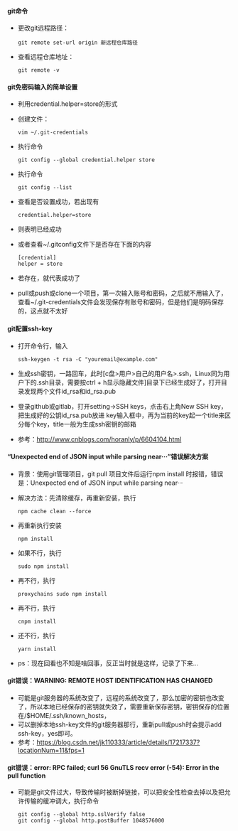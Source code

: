 #### git命令
  - 更改git远程路径：

        git remote set-url origin 新远程仓库路径
  - 查看远程仓库地址：

        git remote -v


#### git免密码输入的简单设置
  - 利用credential.helper=store的形式
  - 创建文件：

        vim ~/.git-credentials
  - 执行命令
        
        git config --global credential.helper store
  - 执行命令

        git config --list
  - 查看是否设置成功，若出现有
  
        credential.helper=store
  - 则表明已经成功
  - 或者查看~/.gitconfig文件下是否存在下面的内容

        [credential]
        helper = store
  - 若存在，就代表成功了
  - pull或push或clone一个项目，第一次输入账号和密码，之后就不用输入了，查看~/.git-credentials文件会发现保存有账号和密码，但是他们是明码保存的，这点就不太好


#### git配置ssh-key
  - 打开命令行，输入

        ssh-keygen -t rsa -C "youremail@example.com"
  - 生成ssh密钥，一路回车，此时[c盘>用户>自己的用户名>.ssh，Linux同为用户下的.ssh目录，需要按ctrl + h显示隐藏文件]目录下已经生成好了，打开目录发现两个文件id_rsa和id_rsa.pub
  - 登录github或gitlab，打开setting->SSH keys，点击右上角New SSH key，把生成好的公钥id_rsa.pub放进 key输入框中，再为当前的key起一个title来区分每个key，title一般为生成ssh密钥的邮箱
  - 参考：http://www.cnblogs.com/horanly/p/6604104.html


#### “Unexpected end of JSON input while parsing near···”错误解决方案
  - 背景：使用git管理项目，git pull 项目文件后运行npm install 时报错，错误是：Unexpected end of JSON input while parsing near···
  - 解决方法：先清除缓存，再重新安装，执行
   
        npm cache clean --force
  - 再重新执行安装

        npm install
  - 如果不行，执行
    
        sudo npm install
  - 再不行，执行

        proxychains sudo npm install
  - 再不行，执行

        cnpm install
  - 还不行，执行
     
        yarn install
  - ps：现在回看也不知是啥回事，反正当时就是这样，记录了下来...


#### git错误：WARNING: REMOTE HOST IDENTIFICATION HAS CHANGED
  - 可能是git服务器的系统改变了，远程的系统改变了，那么加密的密钥也改变了，所以本地已经保存的密钥就失效了，需要重新保存密钥，密钥保存的位置在/$HOME/.ssh/known_hosts，
  - 可以删掉本地ssh-key文件的git服务器那行，重新pull或push时会提示add ssh-key，yes即可。
  - 参考：https://blog.csdn.net/jk110333/article/details/17217337?locationNum=11&fps=1


#### git错误：error: RPC failed; curl 56 GnuTLS recv error (-54): Error in the pull function
  - 可能是git文件过大，导致传输时被断掉链接，可以把安全性检查去掉以及把允许传输的缓冲调大，执行命令

        git config --global http.sslVerify false
        git config --global http.postBuffer 1048576000












